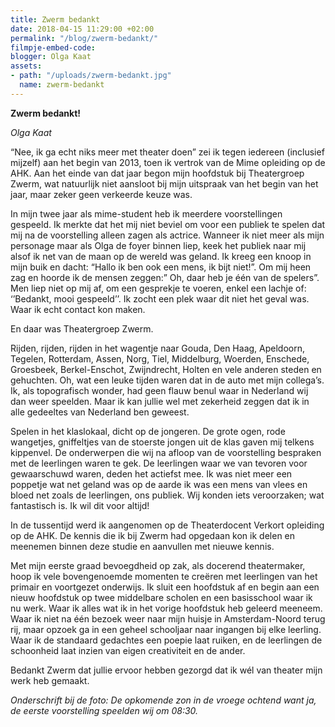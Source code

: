 ```yaml
---
title: Zwerm bedankt
date: 2018-04-15 11:29:00 +02:00
permalink: "/blog/zwerm-bedankt/"
filmpje-embed-code: 
blogger: Olga Kaat
assets:
- path: "/uploads/zwerm-bedankt.jpg"
  name: zwerm-bedankt
---
```


**Zwerm bedankt!**

*Olga Kaat*

“Nee, ik ga echt niks meer met theater doen” zei ik tegen iedereen (inclusief mijzelf) aan het begin van 2013, toen ik vertrok van de Mime opleiding op de AHK. Aan het einde van dat jaar begon mijn hoofdstuk bij Theatergroep Zwerm, wat natuurlijk niet aansloot bij mijn uitspraak van het begin van het jaar, maar zeker geen verkeerde keuze was. 

In mijn twee jaar als mime-student heb ik meerdere voorstellingen gespeeld. Ik merkte dat het mij niet beviel om voor een publiek te spelen dat mij na de voorstelling alleen zagen als actrice. Wanneer ik niet meer als mijn personage maar als Olga de foyer binnen liep, keek het publiek naar mij alsof ik net van de maan op de wereld was geland. Ik kreeg een knoop in mijn buik en dacht: “Hallo ik ben ook een mens, ik bijt niet!”. Om mij heen zag en hoorde ik de mensen zeggen:” Oh, daar heb je één van de spelers”. Men liep niet op mij af, om een gesprekje te voeren, enkel een lachje of: ‘’Bedankt, mooi gespeeld’’. 
Ik zocht een plek waar dit niet het geval was. Waar ik echt contact kon maken. 

En daar was Theatergroep Zwerm.

Rijden, rijden, rijden in het wagentje naar Gouda, Den Haag, Apeldoorn, Tegelen, Rotterdam, Assen, Norg, Tiel, Middelburg, Woerden, Enschede, Groesbeek, Berkel-Enschot, Zwijndrecht, Holten en vele anderen steden en gehuchten. Oh, wat een leuke tijden waren dat in de auto met mijn collega’s. Ik, als topografisch wonder, had geen flauw benul waar in Nederland wij dan weer speelden. Maar ik kan jullie wel met zekerheid zeggen dat ik in alle gedeeltes van Nederland ben geweest. 

Spelen in het klaslokaal, dicht op de jongeren. De grote ogen, rode wangetjes, gniffeltjes van de stoerste jongen uit de klas gaven mij telkens kippenvel. De onderwerpen die wij na afloop van de voorstelling bespraken met de leerlingen waren te gek. De leerlingen waar we van tevoren voor gewaarschuwd waren, deden het actiefst mee. Ik was niet meer een poppetje wat net geland was op de aarde ik was een mens van vlees en bloed net zoals de leerlingen, ons publiek. Wij konden iets veroorzaken; wat fantastisch is. Ik wil dit voor altijd! 

In de tussentijd werd ik aangenomen op de Theaterdocent Verkort opleiding op de AHK. De kennis die ik bij Zwerm had opgedaan kon ik delen en meenemen binnen deze studie en aanvullen met nieuwe kennis.

Met mijn eerste graad bevoegdheid op zak, als docerend theatermaker, hoop ik vele bovengenoemde momenten te creëren met leerlingen van het primair en voortgezet onderwijs. Ik sluit een hoofdstuk af en begin aan een nieuw hoofdstuk op twee middelbare scholen en een basisschool waar ik nu werk. Waar ik alles wat ik in het vorige hoofdstuk heb geleerd meeneem. Waar ik niet na één bezoek weer naar mijn huisje in Amsterdam-Noord terug rij, maar opzoek ga in een geheel schooljaar naar ingangen bij elke leerling. Waar ik de standaard gedachtes een poepie laat ruiken, en de leerlingen de schoonheid laat inzien van eigen creativiteit en de ander.

Bedankt Zwerm dat jullie ervoor hebben gezorgd dat ik wél  van theater mijn werk heb gemaakt.

*Onderschrift bij de foto: De opkomende zon in de vroege ochtend want ja, de eerste voorstelling speelden wij om 08:30.*

